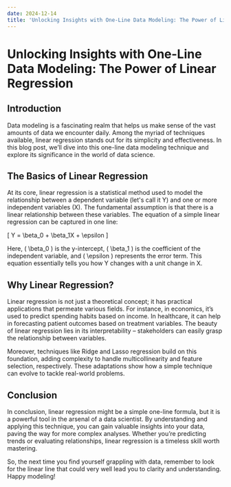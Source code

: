 ```yaml
---
date: 2024-12-14
title: 'Unlocking Insights with One-Line Data Modeling: The Power of Linear Regression'
---
```


# Unlocking Insights with One-Line Data Modeling: The Power of Linear Regression

## Introduction

Data modeling is a fascinating realm that helps us make sense of the vast amounts of data we encounter daily. Among the myriad of techniques available, linear regression stands out for its simplicity and effectiveness. In this blog post, we’ll dive into this one-line data modeling technique and explore its significance in the world of data science.

<!-- more -->
## The Basics of Linear Regression

At its core, linear regression is a statistical method used to model the relationship between a dependent variable (let's call it Y) and one or more independent variables (X). The fundamental assumption is that there is a linear relationship between these variables. The equation of a simple linear regression can be captured in one line: 

\[ Y = \beta_0 + \beta_1X + \epsilon \]

Here, \( \beta_0 \) is the y-intercept, \( \beta_1 \) is the coefficient of the independent variable, and \( \epsilon \) represents the error term. This equation essentially tells you how Y changes with a unit change in X.

## Why Linear Regression?

Linear regression is not just a theoretical concept; it has practical applications that permeate various fields. For instance, in economics, it’s used to predict spending habits based on income. In healthcare, it can help in forecasting patient outcomes based on treatment variables. The beauty of linear regression lies in its interpretability – stakeholders can easily grasp the relationship between variables.

Moreover, techniques like Ridge and Lasso regression build on this foundation, adding complexity to handle multicollinearity and feature selection, respectively. These adaptations show how a simple technique can evolve to tackle real-world problems.

## Conclusion

In conclusion, linear regression might be a simple one-line formula, but it is a powerful tool in the arsenal of a data scientist. By understanding and applying this technique, you can gain valuable insights into your data, paving the way for more complex analyses. Whether you’re predicting trends or evaluating relationships, linear regression is a timeless skill worth mastering. 

So, the next time you find yourself grappling with data, remember to look for the linear line that could very well lead you to clarity and understanding. Happy modeling!